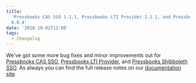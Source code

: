 ```yaml
---
title:
  'Pressbooks CAS SSO 1.1.1, Pressbooks LTI Provider 1.1.1, and Pressbooks Shibboleth SSO
  0.0.4'
date: '2018-10-02T12:00'
tags:
  - Changelog
---
```


We've got some more bug fixes and minor improvements out for
[Pressbooks CAS SSO](https://github.com/pressbooks/pressbooks-cas-sso/releases/1.1.1),
[Pressbooks LTI Provider](https://github.com/pressbooks/pressbooks-lti-provider/releases/1.1.1),
and
[Pressbooks Shibboleth SSO](https://github.com/pressbooks/pressbooks-shibboleth-sso/releases/0.0.4).
As always you can find the full release notes on our
[documentation site](https://docs.pressbooks.org/changelog).
